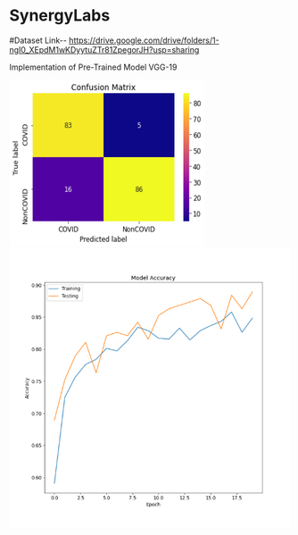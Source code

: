 # SynergyLabs
#Dataset Link-- https://drive.google.com/drive/folders/1-ngI0_XEpdM1wKDyytuZTr81ZpegorJH?usp=sharing
<p>Implementation of Pre-Trained Model VGG-19</p>
<img src="download (1).png" width="350" height="300">
<img src="vgg_chest_accuracy.png" width="550" height="500">

